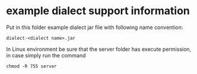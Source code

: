 <!---
 * Copyright (c) 2023 Broadcom.
 * The term "Broadcom" refers to Broadcom Inc. and/or its  * subsidiaries.
 *
 * This program and the accompanying materials are made
 * available under the terms of the Eclipse Public License * 2.0
 * which is available at
 * https://www.eclipse.org/legal/epl-2.0/
 *
 * SPDX-License-Identifier: EPL-2.0
 *
 * Contributors:
 *   Broadcom, Inc. - initial API and implementation
-->

# example dialect support information
Put in this folder example dialect jar file with following name convention:

```
dialect-<dialect name>.jar
```
In Linux environment be sure that the server folder has execute permission, in case simply run the command

```
chmod -R 755 server
```